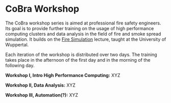 # CoBra Workshop

The CoBra workshop series is aimed at professional fire safety engineers. Its goal is to provide further training on the usage of high performance computing clusters and data analysis in the field of fire and smoke spread simulation. It builds on the [Fire Simulation](https://cce.uni-wuppertal.de/en/teaching/fire-simulation/) lecture, taught at the University of Wuppertal.

Each iteration of the workshop is distributed over two days. The training takes place in the afternoon of the first day and in the morning of the following day.

**Workshop I, Intro High Performance Computing:** XYZ

**Workshop II, Data Analysis:** XYZ

**Workshop III, Automation(?):** XYZ
